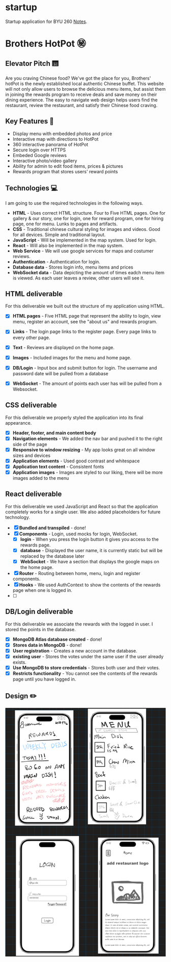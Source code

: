 # startup
Startup application for BYU 260
[Notes](notes.md).

# Brothers HotPot :secret:

## Elevator Pitch :elevator:
Are you craving Chinese food? We've got the place for you, Brothers' hotPot is the newly established local authentic Chinese buffet. This website will not only allow users to browse the delicious menu items, but assist them in joining the rewards program to receive deals and save money on their dining experience. The easy to navigate web design helps users find the restaurant, review the restaurant, and satisfy their Chinese food craving. 

## Key Features :key:
- Display menu with embedded photos and price
- Interactive map with directions to HotPot
- 360 interactive panorama of HotPot
- Secure login over HTTPS
- Embeded Google reviews
- Interactive photo/video gallery
- Ability for admin to edit food items, prices & pictures
- Rewards program that stores users' reward points

## Technologies :computer:

I am going to use the required technologies in the following ways.

- **HTML** - Uses correct HTML structure. Four to Five HTML pages. One for gallery & our story, one for login, one for reward program, one for hiring page, one for menu. Lunks to pages and artifacts.
- **CSS** - Traditional chinese cultural styling for images and videos. Good for all devices. Simple and traditional layout.
- **JavaScript** - Will be implemented in the map system. Used for login.
- **React** - Will also be implemented in the map system.
- **Web Service** - We will use google services for maps and costumer reviews.
- **Authentication** - Authentication for login.
- **Database data** - Stores login info, menu items and prices
- **WebSocket data** - Data depicting the amount of times eadch menu item is viewed. As each user leaves a review, other users will see it.
  
## HTML deliverable

For this deliverable we built out the structure of my application using HTML.

- [x] **HTML pages** - Five HTML page that represent the ability to login, view menu, register an account, see the "about us" and rewards program.
- [x] **Links** - The login page links to the register page. Every page links to every other page. 
- [x] **Text** - Reviews are displayed on the home page. 
- [x] **Images** - Included images for the menu and home page.
- [x] **DB/Login** - Input box and submit button for login. The username and password date will be pulled from a database
- [x] **WebSocket** - The amount of points each user has will be pulled from a Websocket. 


## CSS deliverable

For this deliverable we properly styled the application into its final appearance.

- [x] **Header, footer, and main content body**
- [x] **Navigation elements** - We added the nav bar and pushed it to the right side of the page
- [x] **Responsive to window resizing** - My app looks great on all window sizes and devices
- [x] **Application elements** - Used good contrast and whitespace
- [x] **Application text content** - Consistent fonts
- [X] **Application images** - Images are styled to our liking, there will be more images added to the menu

## React deliverable

For this deliverable we used JavaScript and React so that the application completely works for a single user. We also added placeholders for future technology.

- [x] **Bundled and transpiled** - done!
- [x] **Components** - Login, used mocks for login, WebSocket.
  - [x] **login** - When you press the login button it gives you access to the rewards page.
  - [x] **database** - Displayed the user name, it is currently static but will be replaced by the database later
  - [x] **WebSocket** - We have a section that displays the google maps on the home page.
- [x] **Router** - Routing between home, menu, login and register components.
- [x] **Hooks** - We used AuthContext to show the contents of the rewards page when one is logged in.
- [ ] 

## DB/Login deliverable

For this deliverable we associate the rewards with the logged in user. I stored the points in the database.

- [x] **MongoDB Atlas database created** - done!
- [x] **Stores data in MongoDB** - done!
- [x] **User registration** - Creates a new account in the database.
- [x] **existing user** - Stores the votes under the same user if the user already exists.
- [x] **Use MongoDB to store credentials** - Stores both user and their votes.
- [X] **Restricts functionality** - You cannot see the contents of the rewards page until you have logged in.

## Design :pencil2:
![Pictures of all four designs for the different pages](image.png)
